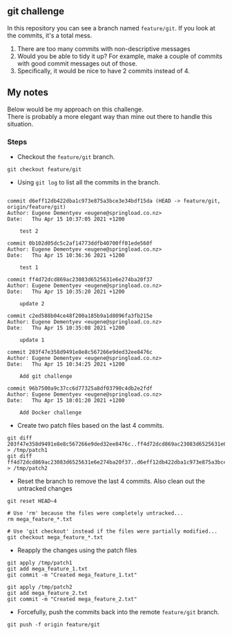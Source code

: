 ## git challenge

In this repository you can see a branch named `feature/git`.
If you look at the commits, it's a total mess.

1. There are too many commits with non-descriptive messages
2. Would you be able to tidy it up? For example, make a couple of commits
   with good commit messages out of those.
3. Specifically, it would be nice to have 2 commits instead of 4.

## My notes

Below would be my approach on this challenge.  
There is probably a more elegant way than mine out there to handle this situation.

### Steps
- Checkout the `feature/git` branch.
```
git checkout feature/git
```

- Using `git log` to list all the commits in the branch.
```

commit d6eff12db422dba1c973e875a3bce3e34bdf15da (HEAD -> feature/git, origin/feature/git)
Author: Eugene Dementyev <eugene@springload.co.nz>
Date:   Thu Apr 15 10:37:05 2021 +1200

    test 2

commit 0b102d05dc5c2af14773ddfb40700ff01ede560f
Author: Eugene Dementyev <eugene@springload.co.nz>
Date:   Thu Apr 15 10:36:36 2021 +1200

    test 1

commit ff4d72dcd869ac23083d6525631e6e274ba20f37
Author: Eugene Dementyev <eugene@springload.co.nz>
Date:   Thu Apr 15 10:35:20 2021 +1200

    update 2

commit c2ed588b04ce48f200a185b9a1d8096fa3fb215e
Author: Eugene Dementyev <eugene@springload.co.nz>
Date:   Thu Apr 15 10:35:08 2021 +1200

    update 1

commit 203f47e358d9491e8e8c567266e9ded32ee8476c
Author: Eugene Dementyev <eugene@springload.co.nz>
Date:   Thu Apr 15 10:34:25 2021 +1200

    Add git challenge

commit 96b7500a9c37cc6d77325a8df03790c4db2e2fdf
Author: Eugene Dementyev <eugene@springload.co.nz>
Date:   Thu Apr 15 10:01:20 2021 +1200

    Add Docker challenge

```

- Create two patch files based on the last 4 commits.
```
git diff 203f47e358d9491e8e8c567266e9ded32ee8476c..ff4d72dcd869ac23083d6525631e6e274ba20f37 > /tmp/patch1
git diff ff4d72dcd869ac23083d6525631e6e274ba20f37..d6eff12db422dba1c973e875a3bce3e34bdf15da > /tmp/patch2
```

- Reset the branch to remove the last 4 commits.  Also clean out the untracked changes
```
git reset HEAD~4

# Use 'rm' because the files were completely untracked...
rm mega_feature_*.txt

# Use 'git checkout' instead if the files were partially modified...
git checkout mega_feature_*.txt
```

- Reapply the changes using the patch files
```
git apply /tmp/patch1
git add mega_feature_1.txt 
git commit -m "Created mega_feature_1.txt"

git apply /tmp/patch2
git add mega_feature_2.txt 
git commit -m "Created mega_feature_2.txt"
```

- Forcefully, push the commits back into the remote `feature/git` branch.
```
git push -f origin feature/git
```

